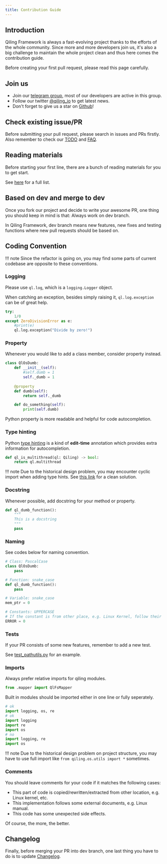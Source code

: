 ```yaml
---
title: Contribution Guide
---
```


## Introduction

Qiling Framework is always a fast-evolving project thanks to the efforts of the whole community. Since more and more developers join us, it's also a big challenge to maintain the whole project clean and thus here comes the contribution guide.

Before creating your first pull request, please read this page carefully.

## Join us

- Join our [telegram group](https://t.me/qilingframework), most of our developers are active in this group.
- Follow our twitter [@qiling_io](https://twitter.com/qiling_io) to get latest news.
- Don't forget to give us a star on [Github](https://github.com/qilingframework/qiling)!

## Check existing issue/PR

Before submitting your pull request, please search in issues and PRs firstly. Also remember to check our [TODO](https://github.com/qilingframework/qiling/issues/333) and [FAQ](https://docs.qiling.io/en/latest/faq/).

## Reading materials

Before starting your first line, there are a bunch of reading materials for you to get start.

See [here](https://github.com/qilingframework/qiling/issues/134) for a full list.

## Based on dev and merge to dev

Once you fork our project and decide to write your awesome PR, one thing you should keep in mind is that: Always work on dev branch.

In Qiling Framework, dev branch means new features, new fixes and testing functions where new pull requests should be based on.

## Coding Convention

!!! note
    Since the refactor is going on, you may find some parts of current codebase are opposite to these conventions.

### Logging

Please use `ql.log`, which is a `logging.Logger` object.

When catching an exception, besides simply raising it, `ql.log.exception` can be of great help.

```python
try:
    1/0
except ZeroDivisionError as e:
    #print(e)
    ql.log.exception("Divide by zero!")
```

### Property

Whenever you would like to add a class member, consider property instead.

```python
class QlOsDumb:
    def __init__(self):
        #self.dumb = 1
        self._dumb = 1
    
    @property
    def dumb(self):
        return self._dumb

    def do_something(self):
        print(self.dumb)
```

Python property is more readable and helpful for code autocompletion.

### Type hinting

Python [type hinting](https://docs.python.org/3/library/typing.html) is a kind of **edit-time** annotation which provides extra information for autocompletion.

```python
def ql_is_multithread(ql: Qiling) -> bool:
    return ql.multithread
```

!!! note
    Due to the historical design problem, you may encounter cyclic import when adding type hints. See [this link](https://stackoverflow.com/questions/39740632/python-type-hinting-without-cyclic-imports) for a clean solution.

### Docstring

Whenever possible, add docstring for your method or property.

```python
def ql_dumb_function():
    """
    This is a docstring
    """
    pass
```

### Naming

See codes below for naming convention.

```python
# Class: PascalCase
class QlOsDumb:
    pass

# Function: snake_case
def ql_dumb_function():
    pass

# Variable: snake_case
mem_ptr = 0

# Constants: UPPERCASE
# If the constant is from other place, e.g. Linux Kernel, follow their naming convention.
ERROR = 0
```

### Tests

If your PR consists of some new features, remember to add a new test.

See [test_pathutils.py](https://github.com/qilingframework/qiling/blob/dev/tests/test_pathutils.py) for an example.

### Imports

Always prefer relative imports for qiling modules.

```python
from .mapper import QlFsMapper
```

Built in modules should be imported either in one line or fully seperately.

```python
# ok
import logging, os, re
# ok
import logging
import re
import os
# no
import logging, re
import os
```

!!! note
    Due to the historical design problem on project structure, you may have to use full import like `from qiling.os.utils import *` sometimes.

### Comments

You should leave comments for your code if it matches the following cases:

- This part of code is copied/rewritten/extracted from other location, e.g. Linux kernel, etc.
- This implementation follows some external documents, e.g. Linux manual.
- This code has some unexpected side effects.

Of course, the more, the better.

## Changelog

Finally, before merging your PR into dev branch, one last thing you have to do is to update [Changelog](https://github.com/qilingframework/qiling/blob/dev/ChangeLog).

